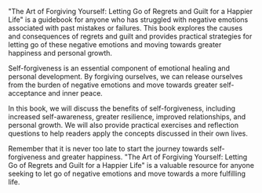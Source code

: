 "The Art of Forgiving Yourself: Letting Go of Regrets and Guilt for a Happier Life" is a guidebook for anyone who has struggled with negative emotions associated with past mistakes or failures. This book explores the causes and consequences of regrets and guilt and provides practical strategies for letting go of these negative emotions and moving towards greater happiness and personal growth.

Self-forgiveness is an essential component of emotional healing and personal development. By forgiving ourselves, we can release ourselves from the burden of negative emotions and move towards greater self-acceptance and inner peace.

In this book, we will discuss the benefits of self-forgiveness, including increased self-awareness, greater resilience, improved relationships, and personal growth. We will also provide practical exercises and reflection questions to help readers apply the concepts discussed in their own lives.

Remember that it is never too late to start the journey towards self-forgiveness and greater happiness. "The Art of Forgiving Yourself: Letting Go of Regrets and Guilt for a Happier Life" is a valuable resource for anyone seeking to let go of negative emotions and move towards a more fulfilling life.
